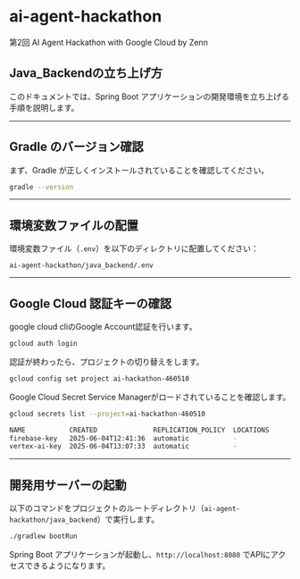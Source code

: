 # ai-agent-hackathon

第2回 AI Agent Hackathon with Google Cloud by Zenn

## Java_Backendの立ち上げ方

このドキュメントでは、Spring Boot アプリケーションの開発環境を立ち上げる手順を説明します。

---

## Gradle のバージョン確認

まず、Gradle が正しくインストールされていることを確認してください。

```sh
gradle --version
```

---

## 環境変数ファイルの配置

環境変数ファイル（`.env`）を以下のディレクトリに配置してください：

```
ai-agent-hackathon/java_backend/.env
```

---

## Google Cloud 認証キーの確認

google cloud cliのGoogle Account認証を行います。
```sh
gcloud auth login
```

認証が終わったら、プロジェクトの切り替えをします。
```sh
gcloud config set project ai-hackathon-460510
```

Google Cloud Secret Service Managerがロードされていることを確認します。

```sh
gcloud secrets list --project=ai-hackathon-460510

NAME           CREATED              REPLICATION_POLICY  LOCATIONS
firebase-key   2025-06-04T12:41:36  automatic           -
vertex-ai-key  2025-06-04T13:07:33  automatic           -
```

---

## 開発用サーバーの起動

以下のコマンドをプロジェクトのルートディレクトリ（`ai-agent-hackathon/java_backend`）で実行します。

```sh
./gradlew bootRun
```

Spring Boot アプリケーションが起動し、`http://localhost:8080` でAPIにアクセスできるようになります。
